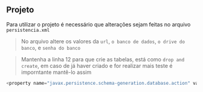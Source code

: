 ## Projeto

Para utilizar o projeto é necessário que alterações sejam feitas no arquivo `persistencia.xml`

> No arquivo altere os valores da `url`, `o banco de dados`, `o drive do banco`, e `senha do banco`

> Mantenha a linha 12 para que crie as tabelas, está como `drop and create`, em caso de já haver criado e for realizar mais teste é imporntante mantê-lo assim
```java
<property name="javax.persistence.schema-generation.database.action" value="drop-and-create"/>
```

